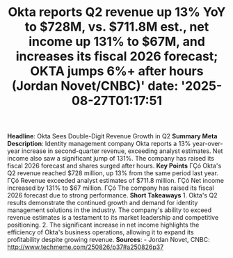 ﻿---
title: "Okta reports Q2 revenue up 13% YoY to $728M, vs. $711.8M est., net income up 131% to $67M, and increases its fiscal 2026 forecast; OKTA jumps 6%+ after hours (Jordan Novet/CNBC)'
date: '2025-08-27T01:17:51"
category: "Markets"
summary: ""
slug: "okta reports q2 revenue up 13 yoy to 728m vs 7118m est net i"
source_urls:
  - "http://www.techmeme.com/250826/p37#a250826p37"
seo:
  title: "Okta reports Q2 revenue up 13% YoY to $728M, vs. $711.8M est., net income up 131% to $67M, and increases its fiscal 2026 forecast; OKTA jumps 6%+ after hours (Jordan Novet/CNBC) | Hash n Hedge'
  description: '"
  keywords: ["news", "markets", "brief"]
---
**Headline**: Okta Sees Double-Digit Revenue Growth in Q2  **Summary Meta Description**: Identity management company Okta reports a 13% year-over-year increase in second-quarter revenue, exceeding analyst estimates. Net income also saw a significant jump of 131%. The company has raised its fiscal 2026 forecast and shares surged after hours.  **Key Points**  ΓÇó Okta's Q2 revenue reached $728 million, up 13% from the same period last year. ΓÇó Revenue exceeded analyst estimates of $711.8 million. ΓÇó Net income increased by 131% to $67 million. ΓÇó The company has raised its fiscal 2026 forecast due to strong performance.  **Short Takeaways**  1. Okta's Q2 results demonstrate the continued growth and demand for identity management solutions in the industry. The company's ability to exceed revenue estimates is a testament to its market leadership and competitive positioning. 2. The significant increase in net income highlights the efficiency of Okta's business operations, allowing it to expand its profitability despite growing revenue.  **Sources**:  - Jordan Novet, CNBC: http://www.techmeme.com/250826/p37#a250826p37 
